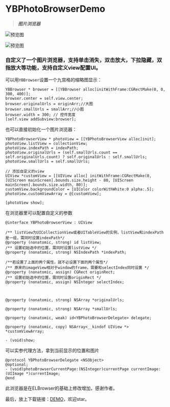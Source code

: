 # YBPhotoBrowserDemo

> ***图片浏览器***

![预览图](https://raw.githubusercontent.com/wangyingbo/YBPhotoBrowserDemo/master/pregif.gif)

![预览图](https://raw.githubusercontent.com/wangyingbo/YBPhotoBrowserDemo/master/gif.gif)

### 自定义了一个图片浏览器，支持单击消失，双击放大，下拉隐藏，双指放大等功能，支持自定义view配置UI。

可以用`YBBrowser`设置一个九宫格的缩略图显示：

	YBBrowser * browser = [[YBBrowser alloc]initWithFrame:CGRectMake(0, 0, 300, 400)];
    browser.center = self.view.center;
    browser.originalUrls = originArr;//大图
    browser.smallUrls = smallArr;//小图
    browser.width = 300; // 控件宽度
    [self.view addSubview:browser];

也可以直接初始化一个图片浏览器：

	YBPhotoBrowserView * photoView = [[YBPhotoBrowserView alloc]init];
	photoView.listView = collectionView;
	photoView.indexPath = indexPath;
	photoView.originalUrls = (self.smallUrls.count == self.originalUrls.count) ? self.originalUrls : self.smallUrls;
	photoView.smallUrls = self.smallUrls;
    
    // 添加自定义的view
    UIView *customView = [[UIView alloc] initWithFrame:CGRectMake(0, [UIScreen mainScreen].bounds.size.height - 80, [UIScreen mainScreen].bounds.size.width, 80)];
    customView.backgroundColor = [UIColor colorWithWhite:0 alpha:.5];
    photoView.customViewArray = @[customView];
    
    [photoView show];
    
在浏览器里可以配置自定义的参数

	@interface YBPhotoBrowserView : UIView
	
	/** listView为UICollectionView或者UITableView的实例，listView和indexPath是一组，需同时设置indexPath*/
	@property (nonatomic, strong) id listView;
	/** 设置初始选中的位置，需同时设置listView */
	@property (nonatomic, strong) NSIndexPath *indexPath;
	
	/**若设置了上面的两个属性，就不必设置下面的两个属性*/
	/** 原来的imageView相对于window的frame，需要和selectIndex同时设置 */
	@property (nonatomic, assign) CGRect originRect;
	/** 设置初始选中的位置，需同时设置originRect */
	@property (nonatomic, assign) NSInteger selectIndex;
	
	
	
	@property (nonatomic, strong) NSArray *originalUrls;
	
	@property (nonatomic, strong) NSArray *smallUrls;
	
	@property (nonatomic, weak) id<YBPhotoBrowserDelegate> delegate;
	
	@property (nonatomic, copy) NSArray<__kindof UIView *> *customViewArray;
	
	- (void)show;

可以实参代理方法，拿到当前显示的位置和图片

	@protocol YBPhotoBrowserDelegate <NSObject>
	@optional;
	- (void)photoBrowserCurrentPage:(NSInteger)currentPage currentImage:(UIImage *)currentImage;
	@end
	
	
此浏览器是在ELBrowser的基础上修改增加，感谢作者。

最后，放上下载链接：[DEMO](https://github.com/wangyingbo/YBPhotoBrowserDemo)，欢迎star。